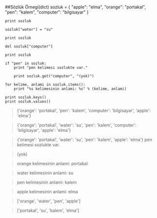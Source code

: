 ##Sözlük Örnegi(dict)
	sozluk = {
    "apple": "elma",
    "orange": "portakal",
    "pen": "kalem",
    "computer": "bilgisayar"
	}

	print sozluk

	sozluk["water"] = "su"

	print sozluk

	del sozluk["computer"]

	print sozluk

	if "pen" in sozluk:
    	print "pen kelimesi sozlukte var."

		print sozluk.get("computer", "(yok)")

	for kelime, anlami in sozluk.items():
    	print "%s kelimesinin anlami: %s" % (kelime, anlami)

	print sozluk.keys()
	print sozluk.values()  



> {'orange': 'portakal', 'pen': 'kalem', 'computer': 'bilgisayar', 'apple': 'elma'}  

> {'orange': 'portakal', 'water': 'su', 'pen': 'kalem', 'computer': 'bilgisayar', 'apple': 'elma'}  

> {'orange': 'portakal', 'water': 'su', 'pen': 'kalem', 'apple': 'elma'}
pen kelimesi sozlukte var.  

> (yok)  

> orange kelimesinin anlami: portakal  

> water kelimesinin anlami: su  

> pen kelimesinin anlami: kalem  

> apple kelimesinin anlami: elma  

> ['orange', 'water', 'pen', 'apple']  

> ['portakal', 'su', 'kalem', 'elma']  
> 
